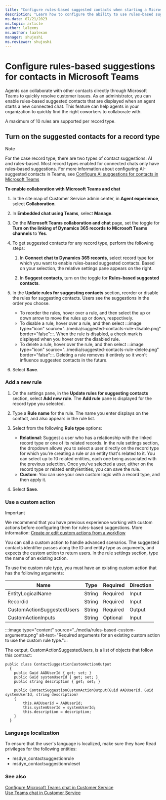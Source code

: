 ```yaml
---
title: "Configure rules-based suggested contacts when starting a Microsoft Teams chat in Dynamics 365 Customer Service | Microsoft Docs"
description: "Learn how to configure the ability to use rules-based suggested contacts."
ms.date: 07/21/2023
ms.topic: article
author: lalexms
ms.author: laalexan
manager: shujoshi
ms.reviewer: shujoshi
---
```


# Configure rules-based suggestions for contacts in Microsoft Teams

Agents can collaborate with other contacts directly through Microsoft Teams to quickly resolve customer issues. As an administrator, you can enable rules-based suggested contacts that are displayed when an agent starts a new connected chat. This feature can help agents in your organization to quickly find the right coworkers to collaborate with.

A maximum of 10 rules are supported per record type.

## Turn on the suggested contacts for a record type

> [!NOTE]
> For the case record type, there are two types of contact suggestions: AI and rules-based. Most record types enabled for connected chats only have rules-based suggestions. For more information about configuring AI-suggested contacts in Teams, see [Configure AI suggestions for contacts in Microsoft Teams](configure-teams-collaboration.md)

**To enable collaboration with Microsoft Teams and chat**

1. In the site map of Customer Service admin center, in **Agent experience**, select **Collaboration**.
    
1. In **Embedded chat using Teams**, select **Manage**.

1. On the **Microsoft Teams collaboration and chat** page, set the toggle for **Turn on the linking of Dynamics 365 records to Microsoft Teams channels** to **Yes**.

1. To get suggested contacts for any record type, perform the following steps:
   
   1. In **Connect chat to Dynamics 365 records**, select record type for which you want to enable rules-based suggested contacts. Based on your selection, the relative settings pane appears on the right.

   2. In **Suggest contacts**, turn on the toggle for **Rules-based suggested contacts**.

1. In the **Update rules for suggesting contacts** section, reorder or disable the rules for suggesting contacts. Users see the suggestions in the order you choose.

    - To reorder the rules, hover over a rule, and then select the up or down arrow to move the rules up or down, respectively.
    - To disable a rule, hover over a rule, and then select :::image type="icon" source="../media/suggested-contacts-rule-disable.png" border="false":::. When the rule is disabled, a check mark is displayed when you hover over the disabled rule.
     - To delete a rule, hover over the rule, and then select :::image type="icon" source="../media/suggested-contacts-rule-delete.png" border="false":::. Deleting a rule removes it entirely so it won't influence suggested contacts in the future.

1. Select **Save**.

### Add a new rule

1. On the settings pane, in the **Update rules for suggesting contacts** section, select **Add new rule**. The **Add rule** pane is displayed for the record type you selected.
1. Type a **Rule name** for the rule. The name you enter displays on the contact, and also appears in the rule list.
1. Select from the following **Rule type** options:
   - **Relational**: Suggest a user who has a relationship with the linked record type or one of its related records. In the rule settings section, the dropdown allows you to select a user directly on the record type for which you're creating a rule or an entity that's related to it. You can select up to 10 related entities, each one being associated with the previous selection. Once you've selected a user, either on the record type or related entity/entities, you can save the rule.
   - **Custom**: You can use your own custom logic with a record type, and then apply it.

1. Select **Save**.

### Use a custom action

> [!IMPORTANT]
> We recommend that you have previous experience working with custom actions before configuring them for rules-based suggestions. More information: [Create or edit custom actions from a workflow](../../customerengagement/on-premises/customize/configure-actions.md)

You can call a custom action to handle advanced scenarios. The suggested contacts identifier passes along the ID and entity type as arguments, and expects the custom action to return users. In the rule settings section, type the name of an existing action.

To use the custom rule type, you must have an existing custom action that has the following arguments:

| Name | Type | Required | Direction |
|---------|---------|------------|-------------|
|EntityLogicalName |String |Required |Input|
|Recordid |String |Required |Input |
|CustomActionSuggestedUsers |String |Required | Output |
|CustomActionInputs |String |Optional |Input |

:::image type="content" source="../media/rules-based-custom-arguments.png" alt-text="Required arguments for an existing custom action to use the custom rule type.":::

The output, CustomActionSuggestedUsers, is a list of objects that follow this contract:
```
public class ContactSuggestionCustomActionOutput
  {
    public Guid AADUserId { get; set; }
    public Guid systemUserId { get; set; }
    public string description { get; set; }

    public ContactSuggestionCustomActionOutput(Guid AADUserId, Guid systemUserId, string description)
    {
        this.AADUserId = AADUserId;
        this.systemUserId = systemUserId;
        this.description = description;
    }
  }
```
### Language localization

To ensure that the user's language is localized, make sure they have Read privileges for the following entities:
- msdyn_contactsuggestionrule
- msdyn_contactsuggestionruleset

### See also

[Configure Microsoft Teams chat in Customer Service](configure-teams-chat.md)   
[Use Teams chat in Customer Service](../use/use-teams-chat.md)

